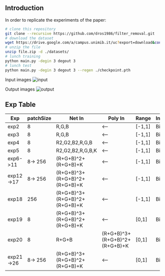 ## Introduction
In order to replicate the experiments of the paper:

```bash
# clone this repository
git clone --recursive https://github.com/dros1986/filter_removal.git
# download the dataset
wget https://drive.google.com/a/campus.unimib.it/uc?export=download&confirm=XAOn&id=1vvLAO__opCjgLfRjAjW3WPWJHNiiVLbs
# unzip the file
unzip file.zip -d ./datasets/
# lunch training
python main.py -degin 3 degout 3
# lunch test
python main.py -degin 3 degout 3 --regen ./checkpoint.pth
```

Input images
![input](https://github.com/dros1986/filter_removal/blob/master/images/input.png)

Output images
![output](https://github.com/dros1986/filter_removal/blob/master/images/output.png)

## Exp Table
| Exp       | patchSize | Net In | Poly In | Range | Interpolation | TanH | ReLU |
| --------- | --------- | ------ | ------- | ----- | ------------- | ---- | ---- |
| exp2      | 8       | R,G,B                           | <-- | [-1,1] | Bilinear | Y | Y |
| exp3      | 8       | R,G,B                           | <-- | [-1,1] | Bilinear | N | Y |
| exp4      | 8       | R2,G2,B2,R,G,B                  | <-- | [-1,1] | Bilinear | N | Y |
| exp5      | 8       | R2,G2,B2,R,G,B,K                | <-- | [-1,1] | Bilinear | N | Y |
| exp6->11  | 8-> 256 | (R+G+B)^2+(R+G+B)+K             | <-- | [-1,1] | Bilinear | N | Y |
| exp12->17 | 8-> 256 | (R+G+B)^3+(R+G+B)^2+(R+G+B)+K   | <-- | [-1,1] | Bilinear | N | Y |
| exp18     | 256     | (R+G+B)^3+(R+G+B)^2+(R+G+B)+K   | <-- | [-1,1] | Bilinear | N | N |
| exp19     | 8       | (R+G+B)^3+(R+G+B)^2+(R+G+B)+K   | <-- | [0,1]  | Bilinear | N | N |
| exp20     | 8       | R+G+B | (R+G+B)^3+(R+G+B)^2+(R+G+B)+K | [0,1]  | Bilinear | N | N |
| exp21->26 | 8-> 256 | (R+G+B)^3+(R+G+B)^2+(R+G+B)+K   | <-- | [0,1]  | Bilinear | N | N |
